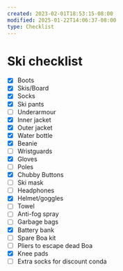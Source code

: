 ```yaml
---
created: 2023-02-01T18:53:15-08:00
modified: 2025-01-22T14:06:37-08:00
type: Checklist
---
```


# Ski checklist

- [x] Boots
- [x] Skis/Board
- [x] Socks
- [x] Ski pants
- [ ] Underarmour
- [x] Inner jacket
- [x] Outer jacket
- [x] Water bottle
- [x] Beanie
- [ ] Wristguards
- [x] Gloves
- [ ] Poles
- [x] Chubby Buttons
- [ ] Ski mask
- [ ] Headphones
- [x] Helmet/goggles
- [ ] Towel 
- [ ] Anti-fog spray
- [ ] Garbage bags
- [x] Battery bank
- [ ] Spare Boa kit
- [ ] Pliers to escape dead Boa
- [x] Knee pads
- [ ] Extra socks for discount conda
